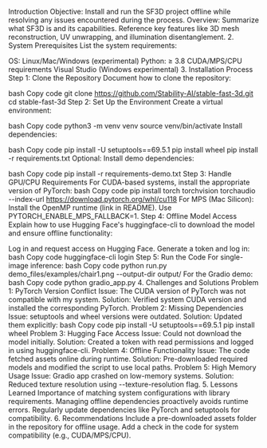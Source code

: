  Introduction
Objective: Install and run the SF3D project offline while resolving any issues encountered during the process.
Overview: Summarize what SF3D is and its capabilities. Reference key features like 3D mesh reconstruction, UV unwrapping, and illumination disentanglement.
2. System Prerequisites
List the system requirements:

OS: Linux/Mac/Windows (experimental)
Python: ≥ 3.8
CUDA/MPS/CPU requirements
Visual Studio (Windows experimental)
3. Installation Process
Step 1: Clone the Repository
Document how to clone the repository:

bash
Copy code
git clone https://github.com/Stability-AI/stable-fast-3d.git
cd stable-fast-3d
Step 2: Set Up the Environment
Create a virtual environment:

bash
Copy code
python3 -m venv venv
source venv/bin/activate
Install dependencies:

bash
Copy code
pip install -U setuptools==69.5.1
pip install wheel
pip install -r requirements.txt
Optional: Install demo dependencies:

bash
Copy code
pip install -r requirements-demo.txt
Step 3: Handle GPU/CPU Requirements
For CUDA-based systems, install the appropriate version of PyTorch:
bash
Copy code
pip install torch torchvision torchaudio --index-url https://download.pytorch.org/whl/cu118
For MPS (Mac Silicon):
Install the OpenMP runtime (link in README).
Use PYTORCH_ENABLE_MPS_FALLBACK=1.
Step 4: Offline Model Access
Explain how to use Hugging Face's huggingface-cli to download the model and ensure offline functionality:

Log in and request access on Hugging Face.
Generate a token and log in:
bash
Copy code
huggingface-cli login
Step 5: Run the Code
For single-image inference:
bash
Copy code
python run.py demo_files/examples/chair1.png --output-dir output/
For the Gradio demo:
bash
Copy code
python gradio_app.py
4. Challenges and Solutions
Problem 1: PyTorch Version Conflict
Issue: The CUDA version of PyTorch was not compatible with my system.
Solution: Verified system CUDA version and installed the corresponding PyTorch.
Problem 2: Missing Dependencies
Issue: setuptools and wheel versions were outdated.
Solution: Updated them explicitly:
bash
Copy code
pip install -U setuptools==69.5.1
pip install wheel
Problem 3: Hugging Face Access
Issue: Could not download the model initially.
Solution: Created a token with read permissions and logged in using huggingface-cli.
Problem 4: Offline Functionality
Issue: The code fetched assets online during runtime.
Solution: Pre-downloaded required models and modified the script to use local paths.
Problem 5: High Memory Usage
Issue: Gradio app crashed on low-memory systems.
Solution: Reduced texture resolution using --texture-resolution flag.
5. Lessons Learned
Importance of matching system configurations with library requirements.
Managing offline dependencies proactively avoids runtime errors.
Regularly update dependencies like PyTorch and setuptools for compatibility.
6. Recommendations
Include a pre-downloaded assets folder in the repository for offline usage.
Add a check in the code for system compatibility (e.g., CUDA/MPS/CPU).

